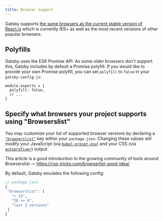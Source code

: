 ```yaml
---
title: Browser Support
---
```


Gatsby supports
[the same browsers as the current stable version of React.js](https://facebook.github.io/react/docs/react-dom.html#browser-support)
which is currently IE9+ as well as the most recent versions of other popular
browsers.

## Polyfills

Gatsby uses the ES6 Promise API. As some older browsers don't support this,
Gatsby includes by default a Promise polyfill. If you would like to provide your
own Promise polyfill, you can set `polyfill` to `false` in your
`gatsby-config.js`:

```
module.exports = {
  polyfill: false,
  // ...
}
```

## Specify what browsers your project supports using "Browserslist"

You may customize your list of supported browser versions by declaring a
[`"browserslist"`](https://github.com/ai/browserslist) key within your
`package.json`. Changing these values will modify your JavaScript (via
[`babel-preset-env`](https://github.com/babel/babel-preset-env#targetsbrowsers))
and your CSS (via [`autoprefixer`](https://github.com/postcss/autoprefixer))
output.

This article is a good introduction to the growing community of tools around
Browserslist — https://css-tricks.com/browserlist-good-idea/

By default, Gatsby emulates the following config:

```javascript
// package.json
{
 "browserslist": [
   "> 1%",
   "IE >= 9",
   "last 2 versions"
 ]
}
```
